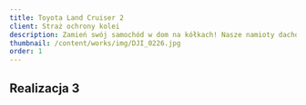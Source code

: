 ```yaml
---
title: Toyota Land Cruiser 2
client: Straż ochrony kolei
description: Zamień swój samochód w dom na kółkach! Nasze namioty dachowe to połączenie wygody, trwałości i wolności podróżowania bez ograniczeń.
thumbnail: /content/works/img/DJI_0226.jpg
order: 1
---
```


## Realizacja 3

